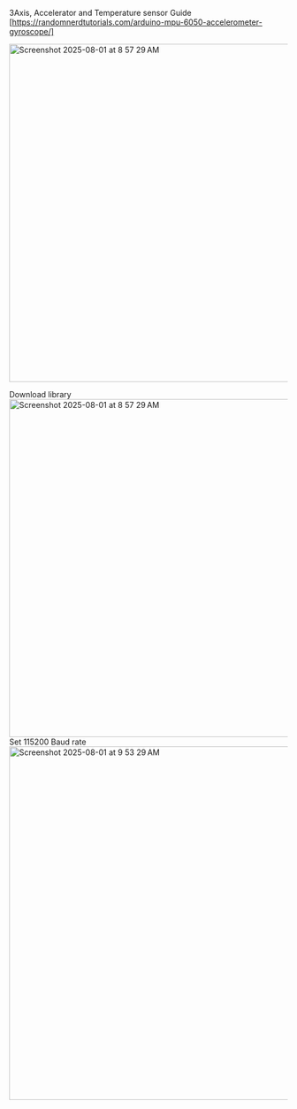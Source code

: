 3Axis, Accelerator and Temperature sensor Guide [https://randomnerdtutorials.com/arduino-mpu-6050-accelerometer-gyroscope/]

<img width="980" height="611" alt="Screenshot 2025-08-01 at 8 57 29 AM" src="https://i0.wp.com/randomnerdtutorials.com/wp-content/uploads/2020/12/MPU6050-Module-Accelerometer-Gyroscope-Temperature-Sensor.jpg?w=750&quality=100&strip=all&ssl=1" />


Download library
<img width="980" height="611" alt="Screenshot 2025-08-01 at 8 57 29 AM" src="https://github.com/user-attachments/assets/8449ca47-3e8a-4269-83f7-e991f46ba907" />
Set 115200 Baud rate
<img width="983" height="639" alt="Screenshot 2025-08-01 at 9 53 29 AM" src="https://github.com/user-attachments/assets/26d6c12d-83f1-48dd-8229-bb71023aa37b" />

